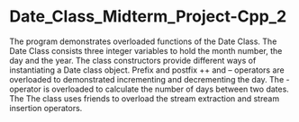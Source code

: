 # Date_Class_Midterm_Project-Cpp_2
 The program demonstrates overloaded functions of the Date Class.  The Date Class consists three integer variables to hold the month number, the day and the year.  The class constructors provide different ways of instantiating a Date class object.  Prefix and postfix ++ and – operators are overloaded to demonstrated incrementing and decrementing the day.  The -operator is overloaded to calculate the number of days between two dates.  The  The class uses friends to overload the stream extraction and stream insertion operators.  
